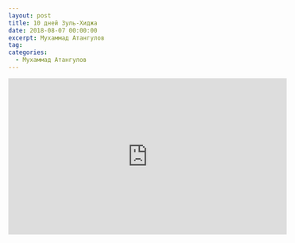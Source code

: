 ```yaml
---
layout: post
title: 10 дней Зуль-Хиджа
date: 2018-08-07 00:00:00
excerpt: Мухаммад Атангулов
tag:
categories:
  - Мухаммад Атангулов
---
```


<iframe width="560" height="315" src="https://www.youtube.com/embed/dfnGIpDN_Ng" frameborder="0" allow="autoplay; encrypted-media" allowfullscreen=""> </iframe>